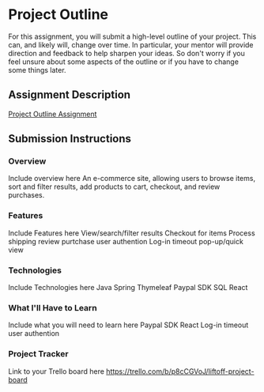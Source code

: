 # Project Outline
For this assignment, you will submit a high-level outline of your project. This can, and likely will, change over time. In particular, your mentor will provide direction and feedback to help sharpen your ideas. So don't worry if you feel unsure about some aspects of the outline or if you have to change some things later.

## Assignment Description
[Project Outline Assignment](https://education.launchcode.org/liftoff/modules/assignments/project-outline)

## Submission Instructions

### Overview
Include overview here
An e-commerce site, allowing users to browse items, sort and filter results, add products to cart, checkout, and review purchases. 

### Features
Include Features here
View/search/filter results
Checkout for items
Process shipping
review purtchase
user authention
Log-in timeout
pop-up/quick view

### Technologies
Include Technologies here
Java
Spring
Thymeleaf
Paypal SDK
SQL
React

### What I'll Have to Learn
Include what you will need to learn here
Paypal SDK
React
Log-in timeout
user authention 

### Project Tracker
Link to your Trello board here
https://trello.com/b/p8cCGVoJ/liftoff-project-board
